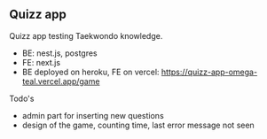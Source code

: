 ## Quizz app

Quizz app testing Taekwondo knowledge.

- BE: nest.js, postgres
- FE: next.js
- BE deployed on heroku, FE on vercel: https://quizz-app-omega-teal.vercel.app/game

Todo's
- admin part for inserting new questions
- design of the game, counting time, last error message not seen




